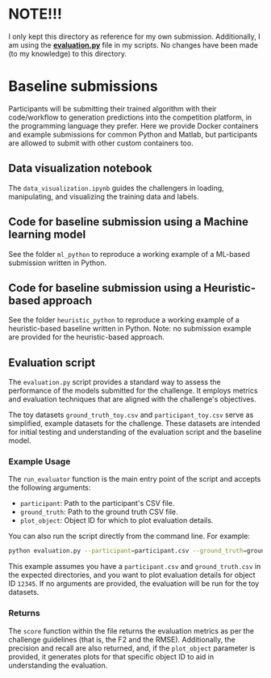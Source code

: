# NOTE!!!
I only kept this directory as reference for my own submission. Additionally, I am using the [**evaluation.py**](./evaluation.py)
file in my scripts. No changes have been made (to my knowledge) to this directory. 


# Baseline submissions
Participants will be submitting their trained algorithm with their  code/workflow to generation predictions into the competition platform, in the programming language they prefer. Here we provide Docker containers and example submissions for common Python and Matlab, but participants are allowed to submit with other custom containers too. 

## Data visualization notebook
The `data_visualization.ipynb` guides the challengers in loading, manipulating, and visualizing the training data and labels.

## Code for baseline submission using a Machine learning model
See the folder `ml_python` to reproduce a working example of a ML-based submission written in Python.

## Code for baseline submission using a Heuristic-based approach
See the folder `heuristic_python` to reproduce a working example of a heuristic-based baseline written in Python. Note: no submission example are provided for the heuristic-based approach.

## Evaluation script
The `evaluation.py` script provides a standard way to assess the performance of the models submitted for the challenge. It employs metrics and evaluation techniques that are aligned with the challenge's objectives.

The toy datasets `ground_truth_toy.csv` and `participant_toy.csv` serve as simplified, 
example datasets for the challenge. These datasets are intended for initial 
testing and understanding of the evaluation script and the baseline model.

### Example Usage
The `run_evaluator` function is the main entry point of the script and accepts the following arguments:

- `participant`: Path to the participant's CSV file.
- `ground_truth`: Path to the ground truth CSV file.
- `plot_object`: Object ID for which to plot evaluation details.

You can also run the script directly from the command line. For example:
```bash
python evaluation.py --participant=participant.csv --ground_truth=ground_truth.csv --plot_object=12345
```
This example assumes you have a `participant.csv` and `ground_truth.csv` in the expected directories, and you want to plot evaluation details for object ID `12345`. If no arguments are provided, the evaluation will be run for the toy datasets.

### Returns
The `score` function within the file returns the evaluation metrics as per the challenge guidelines (that is, the F2 and the RMSE). Additionally, the precision and recall are also returned, and, if the `plot_object` parameter is provided, it generates plots for that specific object ID to aid in understanding the evaluation.
